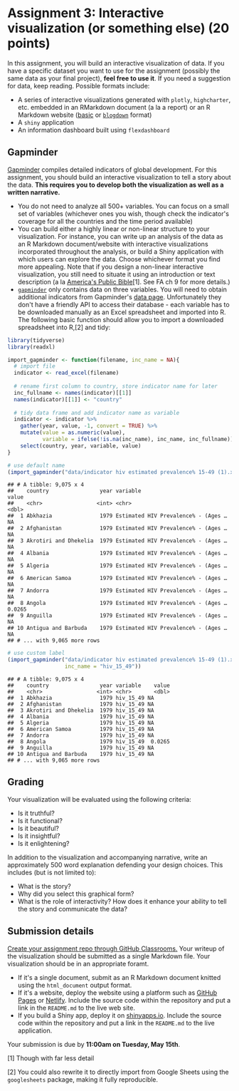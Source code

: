 
Assignment 3: Interactive visualization (or something else) (20 points)
=======================================================================

In this assignment, you will build an interactive visualization of data. If you have a specific dataset you want to use for the assignment (possibly the same data as your final project), **feel free to use it**. If you need a suggestion for data, keep reading. Possible formats include:

-   A series of interactive visualizations generated with `plotly`, `highcharter`, etc. embedded in an RMarkdown document (a la a report) or an R Markdown website ([basic](https://rmarkdown.rstudio.com/rmarkdown_websites.html) or [`blogdown`](https://bookdown.org/yihui/blogdown/) format)
-   A `shiny` application
-   An information dashboard built using `flexdashboard`

Gapminder
---------

[Gapminder](http://www.gapminder.org/data/) compiles detailed indicators of global development. For this assignment, you should build an interactive visualization to tell a story about the data. **This requires you to develop both the visualization as well as a written narrative.**

-   You do not need to analyze all 500+ variables. You can focus on a small set of variables (whichever ones you wish, though check the indicator's coverage for all the countries and the time period available)
-   You can build either a highly linear or non-linear structure to your visualization. For instance, you can write up an analysis of the data as an R Markdown document/website with interactive visualizations incorporated throughout the analysis, or build a Shiny application with which users can explore the data. Choose whichever format you find more appealing. Note that if you design a non-linear interactive visualization, you still need to situate it using an introduction or text description (a la [America's Public Bible](http://americaspublicbible.org/)[1]. See FA ch 9 for more details.)
-   [`gapminder`](https://cran.r-project.org/web/packages/gapminder/index.html) only contains data on three variables. You will need to obtain additional indicators from Gapminder's [data page](http://www.gapminder.org/data/). Unfortunately they don't have a friendly API to access their database - each variable has to be downloaded manually as an Excel spreadsheet and imported into R. The following basic function should allow you to import a downloaded spreadsheet into R,[2] and tidy:

``` r
library(tidyverse)
library(readxl)

import_gapminder <- function(filename, inc_name = NA){
  # import file
  indicator <- read_excel(filename)
  
  # rename first column to country, store indicator name for later
  inc_fullname <- names(indicator)[[1]]
  names(indicator)[[1]] <- "country"
  
  # tidy data frame and add indicator name as variable
  indicator <- indicator %>%
    gather(year, value, -1, convert = TRUE) %>%
    mutate(value = as.numeric(value),
           variable = ifelse(!is.na(inc_name), inc_name, inc_fullname)) %>%
    select(country, year, variable, value)
}

# use default name
(import_gapminder("data/indicator hiv estimated prevalence% 15-49 (1).xlsx"))
```

    ## # A tibble: 9,075 x 4
    ##    country                year variable                              value
    ##    <chr>                 <int> <chr>                                 <dbl>
    ##  1 Abkhazia               1979 Estimated HIV Prevalence% - (Ages … NA     
    ##  2 Afghanistan            1979 Estimated HIV Prevalence% - (Ages … NA     
    ##  3 Akrotiri and Dhekelia  1979 Estimated HIV Prevalence% - (Ages … NA     
    ##  4 Albania                1979 Estimated HIV Prevalence% - (Ages … NA     
    ##  5 Algeria                1979 Estimated HIV Prevalence% - (Ages … NA     
    ##  6 American Samoa         1979 Estimated HIV Prevalence% - (Ages … NA     
    ##  7 Andorra                1979 Estimated HIV Prevalence% - (Ages … NA     
    ##  8 Angola                 1979 Estimated HIV Prevalence% - (Ages …  0.0265
    ##  9 Anguilla               1979 Estimated HIV Prevalence% - (Ages … NA     
    ## 10 Antigua and Barbuda    1979 Estimated HIV Prevalence% - (Ages … NA     
    ## # ... with 9,065 more rows

``` r
# use custom label
(import_gapminder("data/indicator hiv estimated prevalence% 15-49 (1).xlsx",
                  inc_name = "hiv_15_49"))
```

    ## # A tibble: 9,075 x 4
    ##    country                year variable    value
    ##    <chr>                 <int> <chr>       <dbl>
    ##  1 Abkhazia               1979 hiv_15_49 NA     
    ##  2 Afghanistan            1979 hiv_15_49 NA     
    ##  3 Akrotiri and Dhekelia  1979 hiv_15_49 NA     
    ##  4 Albania                1979 hiv_15_49 NA     
    ##  5 Algeria                1979 hiv_15_49 NA     
    ##  6 American Samoa         1979 hiv_15_49 NA     
    ##  7 Andorra                1979 hiv_15_49 NA     
    ##  8 Angola                 1979 hiv_15_49  0.0265
    ##  9 Anguilla               1979 hiv_15_49 NA     
    ## 10 Antigua and Barbuda    1979 hiv_15_49 NA     
    ## # ... with 9,065 more rows

Grading
-------

Your visualization will be evaluated using the following criteria:

-   Is it truthful?
-   Is it functional?
-   Is it beautiful?
-   Is it insightful?
-   Is it enlightening?

In addition to the visualization and accompanying narrative, write an approximately 500 word explanation defending your design choices. This includes (but is not limited to):

-   What is the story?
-   Why did you select this graphical form?
-   What is the role of interactivity? How does it enhance your ability to tell the story and communicate the data?

Submission details
------------------

[Create your assignment repo through GitHub Classrooms.](https://classroom.github.com/a/2A0OFLSL) Your writeup of the visualization should be submitted as a single Markdown file. Your visualization should be in an appropriate foramt.

-   If it's a single document, submit as an R Markdown document knitted using the `html_document` output format.
-   If it's a website, deploy the website using a platform such as [GitHub Pages](https://pages.github.com/) or [Netlify](https://www.netlify.com/). Include the source code within the repository and put a link in the `README.md` to the live web site.
-   If you build a Shiny app, deploy it on [shinyapps.io](http://www.shinyapps.io). Include the source code within the repository and put a link in the `README.md` to the live application.

Your submission is due by **11:00am on Tuesday, May 15th**.

[1] Though with far less detail

[2] You could also rewrite it to directly import from Google Sheets using the `googlesheets` package, making it fully reproducible.
